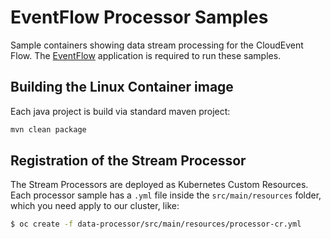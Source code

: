# EventFlow Processor Samples

Sample containers showing data stream processing for the CloudEvent Flow.
The [EventFlow](https://github.com/project-streamzi/eventflow) application is required to run these samples.

## Building the Linux Container image

Each java project is build via standard maven project:

```bash
mvn clean package
```

## Registration of the Stream Processor

The Stream Processors are deployed as Kubernetes Custom Resources. Each processor sample has a `.yml` file inside the `src/main/resources` folder, which you need apply to our cluster, like:

```bash
$ oc create -f data-processor/src/main/resources/processor-cr.yml
```

